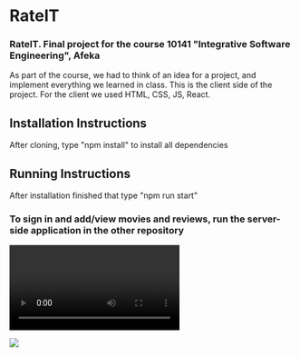 # RateIT

### RateIT. Final project for the course 10141 "Integrative Software Engineering", Afeka
As part of the course, we had to think of an idea for a project, and implement everything we learned in class.
This is the client side of the project.
For the client we used HTML, CSS, JS, React.

## Installation Instructions
After cloning, type "npm install" to install all dependencies
## Running Instructions
After installation finished that type "npm run start"

### To sign in and add/view movies and reviews, run the server-side application in the other repository

![](https://i.imgur.com/SbMh7Gf.mp4)

![](https://i.imgur.com/QCQ1yAL.gif)
